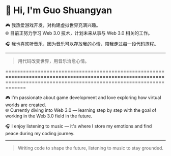 # 👋 Hi, I'm Guo Shuangyan

🎮 我热爱游戏开发，对构建虚拟世界充满兴趣。  
🌐 目前正努力学习 Web 3.0 技术，计划未来从事与 Web 3.0 相关的工作。

🎧 我也喜欢听音乐，因为音乐可以存放我的心情，陪我走过每一段代码旅程。

---

> 用代码改变世界，用音乐治愈心情。

=========================================================================================================================================================================

🎮 I'm passionate about game development and love exploring how virtual worlds are created.  
🌐 Currently diving into Web 3.0 — learning step by step with the goal of working in the Web 3.0 field in the future.

🎧 I enjoy listening to music — it's where I store my emotions and find peace during my coding journey.

---

> Writing code to shape the future, listening to music to stay grounded.
